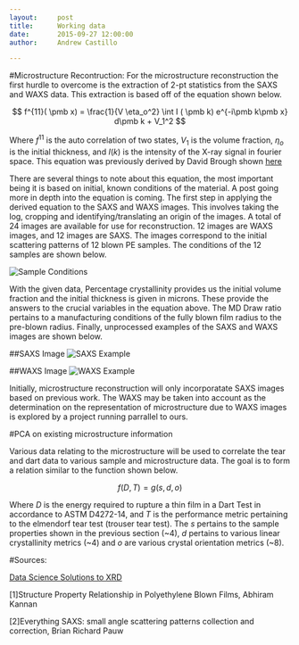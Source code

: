 ```yaml
---
layout:     post
title:      Working data
date:       2015-09-27 12:00:00
author:     Andrew Castillo

---
```

<!-- Start Writing Below in Markdown -->


#Microstructure Recontruction:
For the microstructure reconstruction the first hurdle to overcome is the extraction of 2-pt statistics from the SAXS and WAXS data. 
This extraction is based off of the equation shown below.

$$
f^{11}( \pmb x) = \frac{1}{V \eta_o^2} \int I ( \pmb k) e^{-i\pmb k\pmb x} d\pmb k + V_1^2
$$

Where $f^{11}$ is the auto correlation of two states, $V_1$ is the volume fraction, $\eta_o$ is the initial thickness, and $I(k)$ is the intensity of the X-ray signal in fourier space. 
This equation was previously derived by David Brough shown  [here](http://nbviewer.ipython.org/github/phelpsforpresident/MIC-XRD-Polymer/blob/gh-pages/notebooks/Relationship_between_XRD_and_Autocorrelation.ipynb)

There are several things to note about this equation, the most important being it is based on initial, known conditions of the material. A post going more in depth into the equation is coming. The first step in applying the derived equation
to the SAXS and WAXS images. This involves taking the log, cropping and identifying/translating an origin of the images. A total of 24 images are available for use for reconstruction. 12 images are WAXS images, and 12 images are SAXS. The images
correspond to the initial scattering patterns of 12 blown PE samples. The conditions of the 12 samples are shown below.

![Sample Conditions](https://36.media.tumblr.com/5c1182f554d8d06b3e6716b26fcd4ba2/tumblr_nvdzrzbFaj1rlqsr4o1_1280.png) 

With the given data, Percentage crystallinity provides us the initial volume fraction and the initial thickness is given in microns. These provide the answers to the crucial variables 
in the equation above. The MD Draw ratio pertains to a manufacturing conditions of the fully blown film radius to the pre-blown radius. Finally, unprocessed examples of the SAXS and WAXS images are shown below.

##SAXS Image
![SAXS Example](https://41.media.tumblr.com/71ab1336244161dbcd9fbc801b8f74a2/tumblr_nve0fcJxiN1rlqsr4o1_1280.png) 

##WAXS Image
![WAXS Example](https://41.media.tumblr.com/f118d500e0d41b7e848c722b107fc651/tumblr_nve0fqRuBp1rlqsr4o1_1280.png) 

Initially, microstructure reconstruction will only incorporatate SAXS images based on previous work. The WAXS may be taken into account as the determination on the representation of microstructure due to WAXS images is explored by a project running parrallel to ours.

#PCA on existing microstructure information

Various data relating to the microstructure will be used to correlate the tear and dart data to various sample and microstructure data. The goal is to form a relation similar
to the function shown below.

$$
f(D,T)=g(s,d,o)
$$

Where $D$ is the energy required to rupture a thin film in a Dart Test in accordance to ASTM D4272-14, and $T$ is the performance metric pertaining to the elmendorf tear test (trouser tear test). The $s$ pertains to the sample properties shown in the previous section (~4), $d$ pertains to various linear crystallinity metrics (~4) and $o$ are various crystal orientation metrics (~8).
 



#Sources:

[Data Science Solutions to XRD](http://materials-informatics-class-fall2014.github.io/MIC-XRD-Polymer/)

[1]Structure Property Relationship in Polyethylene Blown Films, Abhiram Kannan

[2]Everything SAXS: small angle scattering patterns collection and correction, Brian Richard Pauw
